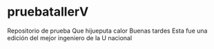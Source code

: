 # pruebatallerV
Repositorio de prueba 
Que hijueputa calor
Buenas tardes
Esta fue una edición del mejor ingeniero de la U nacional